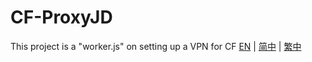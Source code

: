 # CF-ProxyJD
This project is a "worker.js" on setting up a VPN for CF
[EN](README-ENG.md) | [简中](README_SCH.md) | [繁中](README_TCH.md)

